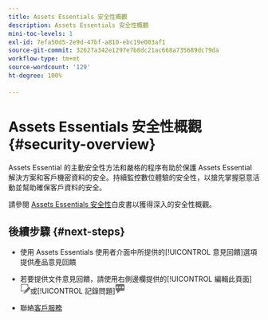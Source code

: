 ```yaml
---
title: Assets Essentials 安全性概觀
description: Assets Essentials 安全性概觀
mini-toc-levels: 1
exl-id: 7efa50d5-2e9d-47bf-a810-ebc19e003af1
source-git-commit: 32627a342e1297e7b8dc21ac668a735689dc79da
workflow-type: tm+mt
source-wordcount: '129'
ht-degree: 100%

---
```


# Assets Essentials 安全性概觀 {#security-overview}

Assets Essential 的主動安全性方法和嚴格的程序有助於保護 Assets Essential 解決方案和客戶機密資料的安全。持續監控數位體驗的安全性，以搶先掌握惡意活動並幫助確保客戶資料的安全。

請參閱 [Assets Essentials 安全性](https://www.adobe.com/content/dam/cc/en/trust-center/ungated/whitepapers/experience-cloud/adobe-experience-manager-assets-essentials-security-overview.pdf)白皮書以獲得深入的安全性概觀。

## 後續步驟 {#next-steps}

* 使用 Assets Essentials 使用者介面中所提供的[!UICONTROL 意見回饋]選項提供產品意見回饋

* 若要提供文件意見回饋，請使用右側邊欄提供的[!UICONTROL 編輯此頁面]![來編輯頁面](assets/do-not-localize/edit-page.png)或[!UICONTROL 記錄問題]![來建立 GitHub 問題](assets/do-not-localize/github-issue.png)

* 聯絡[客戶服務](https://experienceleague.adobe.com/?support-solution=General#support)
